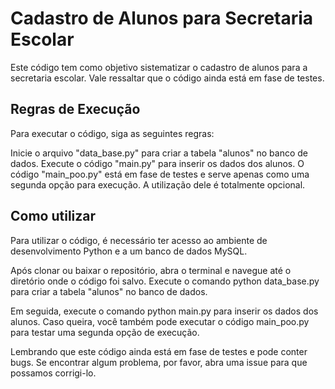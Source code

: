 
# Cadastro de Alunos para Secretaria Escolar

Este código tem como objetivo sistematizar o cadastro de alunos para a secretaria escolar. Vale ressaltar que o código ainda está em fase de testes.

## Regras de Execução  

Para executar o código, siga as seguintes regras:

Inicie o arquivo "data_base.py" para criar a tabela "alunos" no banco de dados.
Execute o código "main.py" para inserir os dados dos alunos.
O código "main_poo.py" está em fase de testes e serve apenas como uma segunda opção para execução. A utilização dele é totalmente opcional.

## Como utilizar

Para utilizar o código, é necessário ter acesso ao ambiente de desenvolvimento Python e a um banco de dados MySQL.

Após clonar ou baixar o repositório, abra o terminal e navegue até o diretório onde o código foi salvo. Execute o comando python data_base.py para criar a tabela "alunos" no banco de dados.

Em seguida, execute o comando python main.py para inserir os dados dos alunos. Caso queira, você também pode executar o código main_poo.py para testar uma segunda opção de execução.

Lembrando que este código ainda está em fase de testes e pode conter bugs. Se encontrar algum problema, por favor, abra uma issue para que possamos corrigi-lo.
